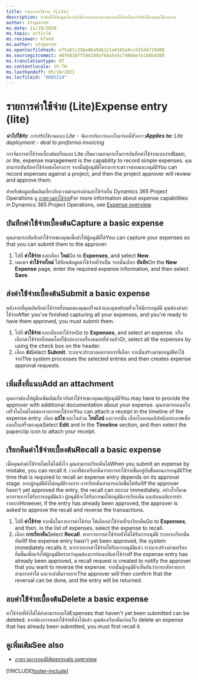 ```yaml
---
title: รายการค่าใช้จ่าย (Lite)
description: หัวข้อนี้ให้ข้อมูลเกี่ยวกับวิธีการทำงานกับรายการค่าใช้จ่ายในการปรับใช้งานรุ่นใช้งานง่าย
author: stsporen
ms.date: 11/19/2020
ms.topic: article
ms.reviewer: kfend
ms.author: stsporen
ms.openlocfilehash: e75a61c25be06a9db121e8165e8ccd25d4719d08
ms.sourcegitcommit: 40f68387f594180af64a5e5c748b6efa188bd300
ms.translationtype: HT
ms.contentlocale: th-TH
ms.lasthandoff: 05/10/2021
ms.locfileid: "6002214"
---
```

# <a name="expense-entry-lite"></a><span data-ttu-id="3034e-103">รายการค่าใช้จ่าย (Lite)</span><span class="sxs-lookup"><span data-stu-id="3034e-103">Expense entry (lite)</span></span>

<span data-ttu-id="3034e-104">_**นำไปใช้กับ:** การปรับใช้งานแบบ Lite - จัดการกับการออกใบแจ้งหนี้ชั่วคราว_</span><span class="sxs-lookup"><span data-stu-id="3034e-104">_**Applies to:** Lite deployment - deal to proforma invoicing_</span></span>

<span data-ttu-id="3034e-105">การจัดการค่าใช้จ่ายเบื้องต้นหรือแบบ Lite เป็นความสามารถในการบันทึกค่าใช้จ่ายแบบง่าย</span><span class="sxs-lookup"><span data-stu-id="3034e-105">Basic, or lite, expense management is the capability to record simple expenses.</span></span> <span data-ttu-id="3034e-106">คุณสามารถบันทึกค่าใช้จ่ายต่อโครงการ จากนั้นผู้อนุมัติโครงการจะตรวจสอบและอนุมัติ</span><span class="sxs-lookup"><span data-stu-id="3034e-106">You can record expenses against a project, and then the project approver will review and approve them.</span></span>

<span data-ttu-id="3034e-107">สำหรับข้อมูลเพิ่มเติมเกี่ยวกับความสามารถด้านค่าใช้จ่ายใน Dynamics 365 Project Operations ดู [ภาพรวมค่าใช้จ่าย](expense-overview.md)</span><span class="sxs-lookup"><span data-stu-id="3034e-107">For more information about expense capabilities in Dynamics 365 Project Operations, see [Expense overview](expense-overview.md).</span></span>

## <a name="capture-a-basic-expense"></a><span data-ttu-id="3034e-108">บันทึกค่าใช้จ่ายเบื้องต้น</span><span class="sxs-lookup"><span data-stu-id="3034e-108">Capture a basic expense</span></span>

<span data-ttu-id="3034e-109">คุณสามารถบันทึกค่าใช้จ่ายของคุณเพื่อส่งให้ผู้อนุมัติได้</span><span class="sxs-lookup"><span data-stu-id="3034e-109">You can capture your expenses so that you can submit them to the approver.</span></span>

1. <span data-ttu-id="3034e-110">ไปที่ **ค่าใช้จ่าย** และเลือก **ใหม่**</span><span class="sxs-lookup"><span data-stu-id="3034e-110">Go to **Expenses**, and select **New**.</span></span>
2. <span data-ttu-id="3034e-111">บนเพจ **ค่าใช้จ่ายใหม่** ให้ป้อนข้อมูลค่าใช้จ่ายที่จำเป็น จากนั้นเลือก **บันทึก**</span><span class="sxs-lookup"><span data-stu-id="3034e-111">On the **New Expense** page, enter the required expense information, and then select **Save**.</span></span>

## <a name="submit-a-basic-expense"></a><span data-ttu-id="3034e-112">ส่งค่าใช้จ่ายเบื้องต้น</span><span class="sxs-lookup"><span data-stu-id="3034e-112">Submit a basic expense</span></span>

<span data-ttu-id="3034e-113">หลังจากที่คุณบันทึกค่าใช้จ่ายทั้งหมดของคุณเสร็จแล้วและคุณพร้อมที่จะให้มีการอนุมัติ คุณต้องส่งค่าใช้จ่าย</span><span class="sxs-lookup"><span data-stu-id="3034e-113">After you've finished capturing all your expenses, and you're ready to have them approved, you must submit them.</span></span>

1. <span data-ttu-id="3034e-114">ไปที่ **ค่าใช้จ่าย** และเลือกค่าใช้จ่าย</span><span class="sxs-lookup"><span data-stu-id="3034e-114">Go to **Expenses**, and select an expense.</span></span> <span data-ttu-id="3034e-115">หรือเลือกค่าใช้จ่ายทั้งหมดโดยใช้กล่องกาเครื่องหมายที่ส่วนหัว</span><span class="sxs-lookup"><span data-stu-id="3034e-115">Or, select all the expenses by using the check box on the header.</span></span>
2. <span data-ttu-id="3034e-116">เลือก **ส่ง**</span><span class="sxs-lookup"><span data-stu-id="3034e-116">Select **Submit**.</span></span> <span data-ttu-id="3034e-117">ระบบจะประมวลผลรายการที่เลือก จากนั้นสร้างคำขออนุมัติค่าใช้จ่าย</span><span class="sxs-lookup"><span data-stu-id="3034e-117">The system processes the selected entries and then creates expense approval requests.</span></span>

## <a name="add-an-attachment"></a><span data-ttu-id="3034e-118">เพิ่มสิ่งที่แนบ</span><span class="sxs-lookup"><span data-stu-id="3034e-118">Add an attachment</span></span>

<span data-ttu-id="3034e-119">คุณอาจต้องให้คู่มือเพิ่มเติมเกี่ยวกับค่าใช้จ่ายของคุณแก่ผู้อนุมัติ</span><span class="sxs-lookup"><span data-stu-id="3034e-119">You may have to provide the approver with additional documentation about your expense.</span></span> <span data-ttu-id="3034e-120">คุณสามารถแนบใบเสร็จในไทม์ไลน์ของรายการค่าใช้จ่าย</span><span class="sxs-lookup"><span data-stu-id="3034e-120">You can attach a receipt in the timeline of the expense entry.</span></span> <span data-ttu-id="3034e-121">เลือก **แก้ไข** และในส่วน **ไทม์ไลน์** และจากนั้น เลือกไอคอนคลิปหนีบกระดาษเพื่อแนบใบเสร็จของคุณ</span><span class="sxs-lookup"><span data-stu-id="3034e-121">Select **Edit** and in the **Timeline** section, and then select the paperclip icon to attach your receipt.</span></span>

## <a name="recall-a-basic-expense"></a><span data-ttu-id="3034e-122">เรียกคืนค่าใช้จ่ายเบื้องต้น</span><span class="sxs-lookup"><span data-stu-id="3034e-122">Recall a basic expense</span></span>

<span data-ttu-id="3034e-123">เมื่อคุณส่งค่าใช้จ่ายโดยไม่ได้ตั้งใจ คุณสามารถเรียกคืนได้</span><span class="sxs-lookup"><span data-stu-id="3034e-123">When you submit an expense by mistake, you can recall it.</span></span> <span data-ttu-id="3034e-124">เวลาที่ต้องเรียกคืนรายการค่าใช้จ่ายขึ้นอยู่กับขั้นตอนการอนุมัติ</span><span class="sxs-lookup"><span data-stu-id="3034e-124">The time that is required to recall an expense entry depends on its approval stage.</span></span>  <span data-ttu-id="3034e-125">หากผู้อนุมัติยังไม่อนุมัติรายการ การเรียกคืนสามารถเกิดขึ้นได้ทันที</span><span class="sxs-lookup"><span data-stu-id="3034e-125">If the approver hasn't yet approved the entry, the recall can occur immediately.</span></span> <span data-ttu-id="3034e-126">อย่างไรก็ตาม หากรายการได้รับการอนุมัติแล้ว ผู้อนุมัติจะได้รับการขอให้อนุมัติการเรียกคืน และย้อนกลับการทำรายการ</span><span class="sxs-lookup"><span data-stu-id="3034e-126">However, if the entry has already been approved, the approver is asked to approve the recall and reverse the transactions.</span></span>

1. <span data-ttu-id="3034e-127">ไปที่ **ค่าใช้จ่าย** จากนั้นในรายการค่าใช้จ่าย ให้เลือกค่าใช้จ่ายที่จะเรียกคืน</span><span class="sxs-lookup"><span data-stu-id="3034e-127">Go to **Expenses**, and then, in the list of expenses, select the expense to recall.</span></span>
2. <span data-ttu-id="3034e-128">เลือก **การเรียกคืน**</span><span class="sxs-lookup"><span data-stu-id="3034e-128">Select **Recall**.</span></span> <span data-ttu-id="3034e-129">หากรายการค่าใช้จ่ายยังไม่ได้รับการอนุมัติ ระบบจะเรียกคืนทันที</span><span class="sxs-lookup"><span data-stu-id="3034e-129">If the expense entry hasn't yet been approved, the system immediately recalls it.</span></span> <span data-ttu-id="3034e-130">หากรายการค่าใช้จ่ายได้รับการอนุมัติแล้ว ระบบจะสร้างคำขอเรียกคืนขึ้นเพื่อแจ้งให้ผู้อนุมัติทราบว่าคุณต้องการย้อนกลับค่าใช้จ่าย</span><span class="sxs-lookup"><span data-stu-id="3034e-130">If the expense entry has already been approved, a recall request is created to notify the approver that you want to reverse the expense.</span></span> <span data-ttu-id="3034e-131">จากนั้นผู้อนุมัติจะยืนยันว่าการกลับรายการสามารถทำได้ และจะส่งคืนรายการ</span><span class="sxs-lookup"><span data-stu-id="3034e-131">The approver will then confirm that the reversal can be done, and the entry will be returned.</span></span>

## <a name="delete-a-basic-expense"></a><span data-ttu-id="3034e-132">ลบค่าใช้จ่ายเบื้องต้น</span><span class="sxs-lookup"><span data-stu-id="3034e-132">Delete a basic expense</span></span>

<span data-ttu-id="3034e-133">ค่าใช้จ่ายที่ยังไม่ได้ส่งสามารถลบได้</span><span class="sxs-lookup"><span data-stu-id="3034e-133">Expenses that haven't yet been submitted can be deleted.</span></span> <span data-ttu-id="3034e-134">หากต้องการลบค่าใช้จ่ายที่ส่งไปแล้ว คุณต้องเรียกคืนก่อน</span><span class="sxs-lookup"><span data-stu-id="3034e-134">To delete an expense that has already been submitted, you must first recall it.</span></span>

## <a name="see-also"></a><span data-ttu-id="3034e-135">ดูเพิ่มเติม</span><span class="sxs-lookup"><span data-stu-id="3034e-135">See also</span></span>

- [<span data-ttu-id="3034e-136">ภาพรวมการอนุมัติ</span><span class="sxs-lookup"><span data-stu-id="3034e-136">Approvals overview</span></span>](../approvals/approvals-overview.md)


[!INCLUDE[footer-include](../includes/footer-banner.md)]